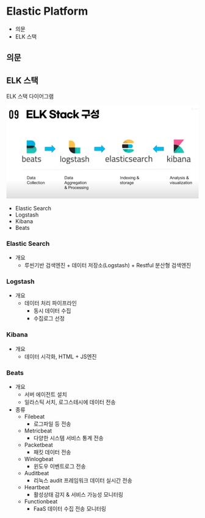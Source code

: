 # Elastic Platform

- 의문
- ELK 스택

## 의문

## ELK 스택

ELK 스택 다이어그램

![](./images/elk_stack1.png)

- Elastic Search
- Logstash
- Kibana
- Beats

### Elastic Search

- 개요
  - 루씬기반 검색엔진 + 데이터 저장소(Logstash) + Restful 분산형 검색엔진

### Logstash

- 개요
  - 데이터 처리 파이프라인
    - 동시 데이터 수집
    - 수집로그 선정

### Kibana

- 개요
  - 데이터 시각화, HTML + JS엔진

### Beats

- 개요
  - 서버 에이전트 설치
  - 일라스틱 서치, 로그스테시에 데이터 전송
- 종류
  - Filebeat
    - 로그파일 등 전송
  - Metricbeat
    - 다양한 시스템 서비스 통계 전송
  - Packetbeat
    - 패킷 데이터 전송
  - Winlogbeat
    - 윈도우 이벤트로그 전송
  - Auditbeat
    - 리눅스 audit 프레임워크 데이터 실시간 전송
  - Heartbeat
    - 활성상태 감지 & 서비스 가능성 모니터링
  - Functionbeat
    - FaaS 데이터 수집 전송 모니터링
